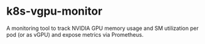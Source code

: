 # k8s-vgpu-monitor
A monitoring tool to track NVIDIA GPU memory usage and SM utilization per pod (or as vGPU) and expose metrics via Prometheus.
